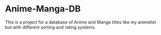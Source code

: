 # Anime-Manga-DB
This is a project for a database of Anime and Manga titles like my animelist but with different sorting and rating systems.
